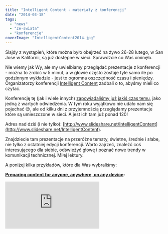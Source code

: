 ```yaml
---
title: "Intelligent Content - materiały z konferencji"
date: "2014-03-18"
tags:
  - "news"
  - "ze-swiata"
  - "konferencje"
coverImage: "IntelligentContent2014.jpg"
---
```


Slajdy z wystąpień, które można było obejrzeć na żywo 26-28 lutego, w San Jose w
Kalifornii, są już dostępne w sieci. Sprawdźcie co Was ominęło.

Nie wiemy jak Wy, ale my uwielbiamy przeglądać prezentacje z konferencji - można
to zrobić w 5 minut, a w głowie często zostaje tyle samo ile po godzinnym
wykładzie - jest to ogromna oszczędność czasu i pieniędzy. Organizatorzy
konferencji
[Intelligent Content](https://www.eiseverywhere.com/ehome/69264) zadbali o to,
abyśmy mieli co czytać.

Konferencję tę (jak i wiele innych)
[zapowiadaliśmy już jakiś czas temu](http://techwriter.pl/konferencje-2014-pierwsze-polrocze/),
jako jedną z wartych odwiedzenia. W tym roku wyjątkowo nie udało nam się
pojechać 😉, ale od kilku dni z przyjemnością przeglądamy prezentacje które są
umieszczone w sieci. A jest ich tam już ponad 120!

Adres nad dziś (i nie
tylko): [http://www.slideshare.net/IntelligentContent](http://www.slideshare.net/IntelligentContent).

Znajdziecie tam prezentacje na przeróżne tematy, świetne, średnie i słabe, nie
tylko z ostatniej edycji konferencji. Warto zajrzeć, znaleźć coś interesującego
dla siebie, odświeżyć głowę i poznać nowe trendy w komunikacji
technicznej. Miłej lektury.

A poniżej kilka przykładów, które dla Was wybraliśmy:

**[Preparing content for anyone, anywhere, on any device](https://www.slideshare.net/IntelligentContent/preparing-content-for-anyone-anywhere-on-any-device-rockley-keynote-cs-applied-uk "Preparing content for anyone, anywhere, on any device rockley keynote cs applied uk"):**

<iframe style={{borderStyle: 'solid', borderColor: '#cccccc', borderBottomWidth: '0px', marginBottom: '5px', maxWidth: '100%'}} src="http://www.slideshare.net/slideshow/embed_code/28453694" height={356} width={427} allowFullScreen frameBorder={0} marginWidth={0} marginHeight={0} scrolling="no" />

**[Content Saves Lives](https://www.slideshare.net/IntelligentContent/twb-intelligent-content-conference-presentation "Content Saves Lives"):\*\***[](http://www.slideshare.net/IntelligentContent)\*\*

<iframe style={{border: '1px solid #CCC', borderWidth: '1px 1px 0', marginBottom: '5px', maxWidth: '100%'}} src="http://www.slideshare.net/slideshow/embed_code/16985311" height={356} width={427} allowFullScreen frameBorder={0} marginWidth={0} marginHeight={0} scrolling="no" />

**[Dita for Marketing Content](https://www.slideshare.net/IntelligentContent/dita-for-marketing-content "Dita for Marketing Content"):\*\***[](http://www.slideshare.net/IntelligentContent)\*\*

<iframe style={{border: '1px solid #CCC', borderWidth: '1px 1px 0', marginBottom: '5px', maxWidth: '100%'}} src="http://www.slideshare.net/slideshow/embed_code/32412507" height={356} width={427} allowFullScreen frameBorder={0} marginWidth={0} marginHeight={0} scrolling="no" />

**[Content Engineering at Nikon: How They Do That](https://www.slideshare.net/IntelligentContent/content-engineering-at-nikon-how-they-do-that "Content Engineering at Nikon: How They Do That"):\*\***[](http://www.slideshare.net/IntelligentContent)\*\*

<iframe style={{border: '1px solid #CCC', borderWidth: '1px 1px 0', marginBottom: '5px', maxWidth: '100%'}} src="http://www.slideshare.net/slideshow/embed_code/31964552" height={356} width={427} allowFullScreen frameBorder={0} marginWidth={0} marginHeight={0} scrolling="no" />
